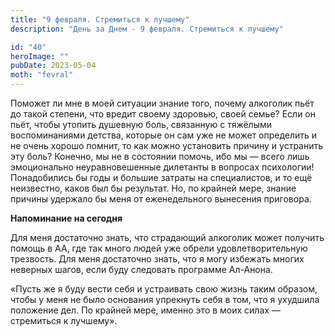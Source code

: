 ```yaml
---
title: "9 февраля. Стремиться к лучшему"
description: "День за Днем - 9 февраля. Стремиться к лучшему"

id: "40"
heroImage: ""
pubDate: 2023-05-04
moth: "fevral"
---
```


Поможет ли мне в моей ситуации знание того, почему алкоголик пьёт до такой
степени, что вредит своему здоровью, своей семье? Если он пьёт, чтобы утопить
душевную боль, связанную с тяжёлыми воспоминаниями детства, которые он сам уже
не может определить и не очень хорошо помнит, то как можно установить причину
и устранить эту боль? Конечно, мы не в состоянии помочь, ибо мы — всего лишь
эмоционально неуравновешенные дилетанты в вопросах психологии! Понадобились бы
годы и большие затраты на специалистов, и то ещё неизвестно, каков был бы
результат. Но, по крайней мере, знание причины удержало бы меня от
еженедельного вынесения приговора.

**Напоминание на сегодня**

Для меня достаточно знать, что страдающий алкоголик может получить помощь в
АА, где так много людей уже обрели удовлетворительную трезвость. Для меня
достаточно знать, что я могу избежать многих неверных шагов, если буду
следовать программе Ал-Анона.

«Пусть же я буду вести себя и устраивать свою жизнь таким образом, чтобы у
меня не было основания упрекнуть себя в том, что я ухудшила положение дел. По
крайней мере, именно это в моих силах — стремиться к лучшему».
